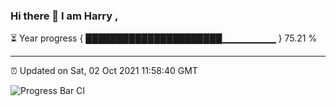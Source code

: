 ### Hi there 👋 I am Harry , 

⏳ Year progress { ██████████████████████▁▁▁▁▁▁▁▁ } 75.21 %

---

⏰ Updated on Sat, 02 Oct 2021 11:58:40 GMT

![Progress Bar CI](https://github.com/duykhang68/duykhang68/workflows/Progress%20Bar%20CI/badge.svg)
